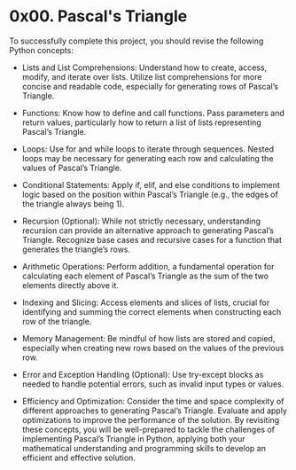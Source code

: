 # 0x00. Pascal's Triangle

To successfully complete this project, you should revise the following Python concepts:

- Lists and List Comprehensions:
  Understand how to create, access, modify, and iterate over lists.
  Utilize list comprehensions for more concise and readable code, especially for generating rows of Pascal’s Triangle.

- Functions:
  Know how to define and call functions.
  Pass parameters and return values, particularly how to return a list of lists representing Pascal’s Triangle.

- Loops:
  Use for and while loops to iterate through sequences.
  Nested loops may be necessary for generating each row and calculating the values of Pascal’s Triangle.

- Conditional Statements:
  Apply if, elif, and else conditions to implement logic based on the position within Pascal’s Triangle (e.g., the edges of the triangle always being 1).

- Recursion (Optional):
  While not strictly necessary, understanding recursion can provide an alternative approach to generating Pascal’s Triangle.
  Recognize base cases and recursive cases for a function that generates the triangle’s rows.

- Arithmetic Operations:
  Perform addition, a fundamental operation for calculating each element of Pascal’s Triangle as the sum of the two elements directly above it.

- Indexing and Slicing:
  Access elements and slices of lists, crucial for identifying and summing the correct elements when constructing each row of the triangle.

- Memory Management:
  Be mindful of how lists are stored and copied, especially when creating new rows based on the values of the previous row.

- Error and Exception Handling (Optional):
  Use try-except blocks as needed to handle potential errors, such as invalid input types or values.

- Efficiency and Optimization:
  Consider the time and space complexity of different approaches to generating Pascal’s Triangle.
  Evaluate and apply optimizations to improve the performance of the solution.
  By revisiting these concepts, you will be well-prepared to tackle the challenges of implementing Pascal’s Triangle in Python, applying both your mathematical understanding and programming skills to develop an efficient and effective solution.